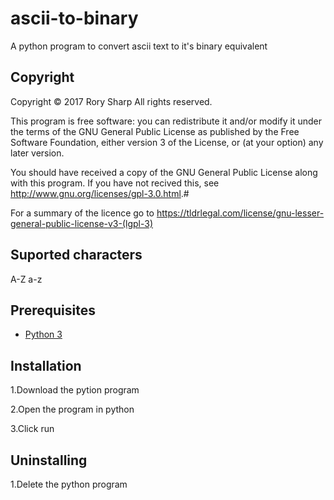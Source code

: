 # ascii-to-binary
A python program to convert ascii text to it's binary equivalent
## Copyright
Copyright © 2017  Rory Sharp All rights reserved.

This program is free software: you can redistribute it and/or modify
it under the terms of the GNU General Public License as published by
the Free Software Foundation, either version 3 of the License, or
(at your option) any later version.

You should have received a copy of the GNU General Public License
along with this program.  If you have not recived this, see <http://www.gnu.org/licenses/gpl-3.0.html>.#

For a summary of the licence go to https://tldrlegal.com/license/gnu-lesser-general-public-license-v3-(lgpl-3)
## Suported characters
A-Z a-z
## Prerequisites
* [Python 3](https://www.python.org/downloads/)
## Installation
1.Download the pytion program

2.Open the program in python

3.Click run
## Uninstalling
1.Delete the python program
